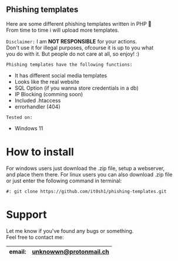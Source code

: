 ## Phishing templates
<p>Here are some different phishing templates written in PHP 🐘<br>
From time to time i will upload more templates.<br>

  `Disclaimer:` I am <b>NOT RESPONSIBLE</b> for your actions. <br>
Don't use it for illegal purposes, ofcourse it is up to you what<br>
you do with it. But people do not care at all, so enjoy! :)</p>

`Phishing templates have the following functions:`
- It has different social media templates
- Looks like the real website
- SQL Option (if you wanna store credentials in a db)
- IP Blocking (comming soon)
- Included .htaccess
- errorhandler (404)

`Tested on:`
- Windows 11

# How to install
<p>For windows users just download the .zip file,
setup a webserver,<br>and place them there. For linux users
you can also download .zip file<br> or just enter the following
command in terminal: </p>

```
#: git clone https://github.com/it0sh1/phishing-templates.git
```

<h1>Support</h1>

Let me know if you've found any bugs or something.<br>
Feel free to contact me:

| email:    | unknowwn@protonmail.ch |
| --------- | ----------------------|
